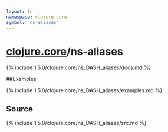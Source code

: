 ```yaml
---
layout: fn
namespace: clojure.core
symbol: "ns-aliases"
---
```


# [clojure.core](../)/ns-aliases

{% include 1.5.0/clojure.core/ns_DASH_aliases/docs.md %}

##Examples

{% include 1.5.0/clojure.core/ns_DASH_aliases/examples.md %}
## Source
{% include 1.5.0/clojure.core/ns_DASH_aliases/src.md %}

